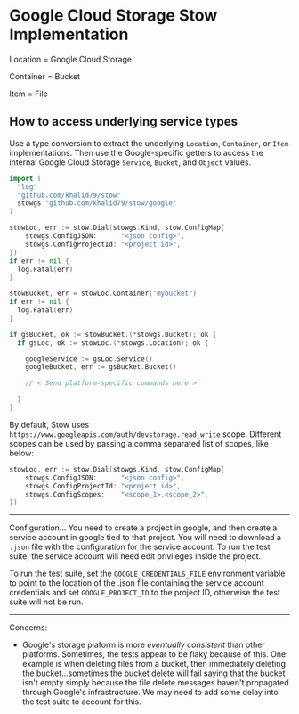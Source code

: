 # Google Cloud Storage Stow Implementation

Location = Google Cloud Storage

Container = Bucket

Item = File

## How to access underlying service types

Use a type conversion to extract the underlying `Location`, `Container`, or `Item` implementations. Then use the Google-specific getters to access the internal Google Cloud Storage `Service`, `Bucket`, and `Object` values.

```go
import (
  "log"
  "github.com/khalid79/stow"
  stowgs "github.com/khalid79/stow/google"
)

stowLoc, err := stow.Dial(stowgs.Kind, stow.ConfigMap{
	stowgs.ConfigJSON:      "<json config>",
	stowgs.ConfigProjectId: "<project id>",
})
if err != nil {
  log.Fatal(err)
}

stowBucket, err = stowLoc.Container("mybucket")
if err != nil {
  log.Fatal(err)
}

if gsBucket, ok := stowBucket.(*stowgs.Bucket); ok {
  if gsLoc, ok := stowLoc.(*stowgs.Location); ok {

    googleService := gsLoc.Service()
    googleBucket, err := gsBucket.Bucket()

    // < Send platform-specific commands here >

  }
}
```

By default, Stow uses `https://www.googleapis.com/auth/devstorage.read_write` scope. Different scopes can be used by passing a comma separated list of scopes, like below:
```go
stowLoc, err := stow.Dial(stowgs.Kind, stow.ConfigMap{
	stowgs.ConfigJSON:      "<json config>",
	stowgs.ConfigProjectId: "<project id>",
	stowgs.ConfigScopes:    "<scope_1>,<scope_2>",
})
```

---

Configuration... You need to create a project in google, and then create a service account in google tied to that project. You will need to download a `.json` file with the configuration for the service account. To run the test suite, the service account will need edit privileges inside the project.

To run the test suite, set the `GOOGLE_CREDENTIALS_FILE` environment variable to point to the location of the .json file containing the service account credentials and set `GOOGLE_PROJECT_ID` to the project ID, otherwise the test suite will not be run.

---

Concerns:

- Google's storage plaform is more _eventually consistent_ than other platforms. Sometimes, the tests appear to be flaky because of this. One example is when deleting files from a bucket, then immediately deleting the bucket...sometimes the bucket delete will fail saying that the bucket isn't empty simply because the file delete messages haven't propagated through Google's infrastructure. We may need to add some delay into the test suite to account for this.
